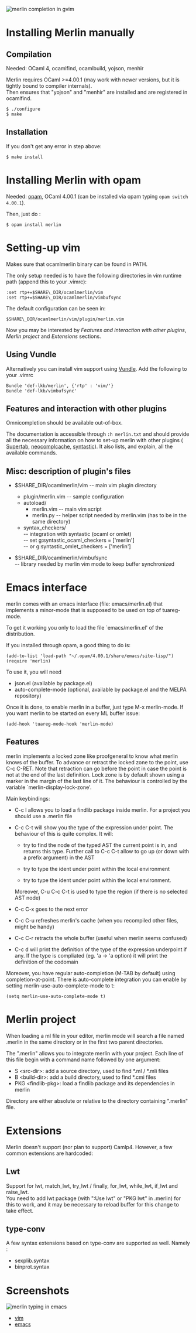 ![merlin completion in gvim](http://88.191.77.33/~rks/merlin-complete.png)

Installing Merlin manually
==========================

Compilation
-----------

Needed: OCaml 4, ocamlfind, ocamlbuild, yojson, menhir

Merlin requires OCaml >=4.00.1 (may work with newer versions, but it is tightly
bound to compiler internals).  
Then ensures that "yojson" and "menhir" are installed and are registered in
ocamlfind.

    $ ./configure
    $ make


Installation
------------

If you don't get any error in step above:

    $ make install 

Installing Merlin with opam
===========================

Needed: [opam](http://opam.ocamlpro.com/doc/Advanced_Install.html),
OCaml 4.00.1 (can be installed via opam typing `opam switch 4.00.1`).

Then, just do :

    $ opam install merlin

Setting-up vim
==============

Makes sure that ocamlmerlin binary can be found in PATH.

The only setup needed is to have the following directories in
vim runtime path (append this to your .vimrc):

    :set rtp+=$SHARE\_DIR/ocamlmerlin/vim
    :set rtp+=$SHARE\_DIR/ocamlmerlin/vimbufsync

The default configuration can be seen in:  

    $SHARE\_DIR/ocamlmerlin/vim/plugin/merlin.vim  

Now you may be interested by *Features and interaction with other plugins*,
*Merlin project* and *Extensions* sections.

Using Vundle
------------

Alternatively you can install vim support using [Vundle](https://github.com/gmarik/vundle).
Add the following to your .vimrc

    Bundle 'def-lkb/merlin', {'rtp' : 'vim/'}
    Bundle 'def-lkb/vimbufsync'

Features and interaction with other plugins
--------------------------------------------

Omnicompletion should be available out-of-box.

The documentation is accessible through `:h merlin.txt` and should provide all
the necessary information on how to set-up merlin with other plugins (
[Supertab](https://github.com/ervandew/supertab), 
[neocomplcache](https://github.com/Shougo/neocomplcache),
[syntastic](https://github.com/scrooloose/syntastic)).
It also lists, and explain, all the available commands.

Misc: description of plugin's files
-----------------------------------

- $SHARE\_DIR/ocamlmerlin/vim -- main vim plugin directory
  - plugin/merlin.vim -- sample configuration
  - autoload/
    - merlin.vim   -- main vim script
    - merlin.py    -- helper script needed by merlin.vim
                      (has to be in the same directory)
  - syntax\_checkers/  
                      -- integration with syntastic (ocaml or omlet)  
                      -- set g:syntastic_ocaml_checkers = ['merlin']  
                      --  or g:syntastic_omlet_checkers = ['merlin']

- $SHARE\_DIR/ocamlmerlin/vimbufsync  
              -- library needed by merlin vim mode to keep buffer synchronized


Emacs interface
===============

merlin comes with an emacs interface (file: emacs/merlin.el) that implements a
minor-mode that is supposed to be used on top of tuareg-mode.

To get it working you only to load the file `emacs/merlin.el' of the distribution.

If you installed through opam, a good thing to do is:

    
    (add-to-list 'load-path "~/.opam/4.00.1/share/emacs/site-lisp/")
    (require 'merlin)


To use it, you will need

- json.el (available by package.el)  
- auto-complete-mode (optional, available by package.el and the MELPA repository)

Once it is done, to enable merlin in a buffer, just type M-x merlin-mode. If you want merlin to be started on every ML buffer issue:

    (add-hook 'tuareg-mode-hook 'merlin-mode)


Features
--------

merlin implements a locked zone like proofgeneral to know what merlin knows of
the buffer. To advance or retract the locked zone to the point, use C-c C-RET.
Note that retraction can go before the point in case the point is not at the end
of the last definition. Lock zone is by default shown using a marker in the
margin of the last line of it. The behaviour is controlled by the variable
`merlin-display-lock-zone'.

Main keybindings:

- C-c l allows you to load a findlib package inside merlin. For a project you
should use a .merlin file

- C-c C-t will show you the type of the expression under point. The behaviour of
  this is quite complex. It will:

  - try to find the node of the typed AST the current point is in, and returns
    this type. Further call to C-c C-t allow to go up (or down with a prefix
    argument) in the AST

  - try to type the ident under point within the local environment

  - try to type the ident under point within the local environment.

  Moreover, C-u C-c C-t is used to type the region (if there is no selected AST
  node)

- C-c C-x goes to the next error

- C-c C-u refreshes merlin's cache (when you recompiled other files, might be
  handy)

- C-c C-r retracts the whole buffer (useful when merlin seems confused)

- C-c d will print the definition of the type of the expression underpoint if
  any. If the type is compliated (eg. 'a -> 'a option) it will print the definition  of the codomain

Moreover, you have regular auto-completion (M-TAB by default) using
completion-at-point. There is auto-complete integration you can enable
by setting merlin-use-auto-complete-mode to t:

    (setq merlin-use-auto-complete-mode t)

Merlin project
==============

When loading a ml file in your editor, merlin mode will search a file named
.merlin in the same directory or in the first two parent directories.

The ".merlin" allows you to integrate merlin with your project.
Each line of this file begin with a command name followed by one argument:
- S \<src-dir\>: add a source directory, used to find \*.ml / \*.mli files
- B \<build-dir\>: add a build directory, used to find \*.cmi files
- PKG \<findlib-pkg\>: load a findlib package and its dependencies in merlin

Directory are either absolute or relative to the directory containing ".merlin"
file.

Extensions
==========

Merlin doesn't support (nor plan to support) Camlp4. However, a few common
extensions are hardcoded:

Lwt
---

Support for lwt, match\_lwt, try\_lwt / finally, for\_lwt, while\_lwt,
if\_lwt and raise\_lwt.  
You need to add lwt package (with ":Use lwt" or "PKG lwt" in .merlin) for
this to work, and it may be necessary to reload buffer for this change to
take effect.

type-conv
---------

A few syntax extensions based on type-conv are supported as well.
Namely :
- sexplib.syntax
- binprot.syntax

Screenshots
===========

![merlin typing in emacs](http://kiwi.iuwt.fr/~asmanur/compl.png)

- [vim](http://88.191.77.33/~rks/merlin/)
- [emacs](http://kiwi.iuwt.fr/~asmanur/blog/merlin/)
